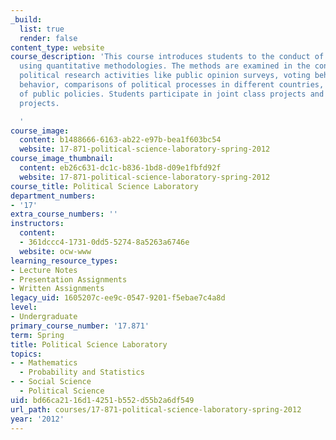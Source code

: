 ```yaml
---
_build:
  list: true
  render: false
content_type: website
course_description: 'This course introduces students to the conduct of political research
  using quantitative methodologies. The methods are examined in the context of specific
  political research activities like public opinion surveys, voting behavior, Congressional
  behavior, comparisons of political processes in different countries, and the evaluation
  of public policies. Students participate in joint class projects and conduct individual
  projects.

  '
course_image:
  content: b1488666-6163-ab22-e97b-bea1f603bc54
  website: 17-871-political-science-laboratory-spring-2012
course_image_thumbnail:
  content: eb26c631-dc1c-b836-1bd8-d09e1fbfd92f
  website: 17-871-political-science-laboratory-spring-2012
course_title: Political Science Laboratory
department_numbers:
- '17'
extra_course_numbers: ''
instructors:
  content:
  - 361dccc4-1731-0dd5-5274-8a5263a6746e
  website: ocw-www
learning_resource_types:
- Lecture Notes
- Presentation Assignments
- Written Assignments
legacy_uid: 1605207c-ee9c-0547-9201-f5ebae7c4a8d
level:
- Undergraduate
primary_course_number: '17.871'
term: Spring
title: Political Science Laboratory
topics:
- - Mathematics
  - Probability and Statistics
- - Social Science
  - Political Science
uid: bd66ca21-16d1-4251-b552-d55b2a6df549
url_path: courses/17-871-political-science-laboratory-spring-2012
year: '2012'
---
```

